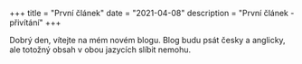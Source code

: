 +++
title = "První článek"
date = "2021-04-08"
description = "První článek - přivítání"
+++

Dobrý den, vítejte na mém novém blogu. Blog budu psát česky a anglicky, ale totožný obsah v obou jazycích slíbit nemohu.